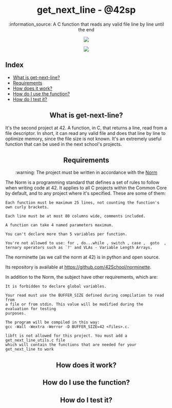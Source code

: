 <h1 align="center"> get_next_line - @42sp </h1>

<p align="center">:information_source: A C function that reads any valid file line by line until the end </p>

<p align="center"><img src="https://user-images.githubusercontent.com/81205527/149212588-45d60d10-2e78-46c5-bf0c-0dc247464ad5.png"></p>
<p align="center"><a href="https://github.com/augustobecker/get_next_line/blob/main/README-ptbr.md" target="_blank"><img src="https://img.shields.io/badge/dispon%C3%ADvel%20tamb%C3%A9m%20em-PT--BR-yellow"></a></p>

## Index

* [What is get-next-line?](#what-is-get-next-line)
* [Requirements](#requirements)
* [How does it work?](#how-does-it-work)
* [How do I use the function?](#how-do-i-use-the-function)
* [How do I test it?](#how-do-i-test-it)

<h2 align="center" id="what-is-get-next-line"> What is get-next-line? </h2>

It's the second project at 42. A function, in C, that returns a line, read from a file descriptor. In short, it can read any valid file and does that line by line to optimize memory, since the file size is not known. It's an extremely useful function that can be used in the next school's projects.

<h2 align="center" id="requirements"> Requirements </h2>

<p  align="center"> :warning: The project must be written in accordance with the <a href="https://github.com/42School/norminette/blob/master/pdf/en.norm.pdf" target="_blank">Norm</a> </p>
The Norm  is a programming standard that defines a set of rules to follow when writing code at 42. It applies to all C projects within the Common Core by default, and
to any project where it's specified. These are some of them:

    Each function must be maximum 25 lines, not counting the function's own curly brackets.
    
    Each line must be at most 80 columns wide, comments included.
    
    A function can take 4 named parameters maximum.
    
    You can't declare more than 5 variables per function.
    
    You're not allowed to use: for , do...while , switch , case ,  goto  ,
    ternary operators such as `?' and VLAs - Variable Length Arrays.
  The norminette (as we call the norm at 42) is in python and open source.
  
  Its repository is available at https://github.com/42School/norminette.
  
  In addition to the Norm, the subject have other requirements, which are:
  
    It is forbidden to declare global variables.
   
    Your read must use the BUFFER_SIZE defined during compilation to read from
    a file or from stdin. This value will be modified during the evaluation for testing
    purposes.
    
    The program will be compiled in this way:
    gcc -Wall -Wextra -Werror -D BUFFER_SIZE=42 <files>.c.
    
    libft is not allowed for this project. You must add a get_next_line_utils.c file
    which will contain the functions that are needed for your get_next_line to work

<h2 align="center" id="how-does-it-work"> How does it work? </h2>

<h2 align="center" id="how-do-i-use-the-function"> How do I use the function? </h2>

<h2 align="center" id="how-do-i-test-it"> How do I test it? </h2>
